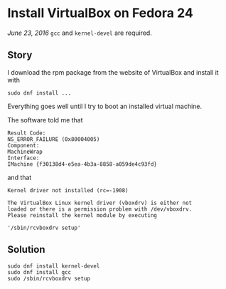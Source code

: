 # Install VirtualBox on Fedora 24
*June 23, 2016* `gcc` and `kernel-devel` are required.

## Story
I download the rpm package from the website of VirtualBox and install it with

    sudo dnf install ...

Everything goes well until I try to boot an installed virtual machine.

The software told me that

    Result Code:
    NS_ERROR_FAILURE (0x80004005)
    Component:
    MachineWrap
    Interface:
    IMachine {f30138d4-e5ea-4b3a-8858-a059de4c93fd}

and that

    Kernel driver not installed (rc=-1908)

    The VirtualBox Linux kernel driver (vboxdrv) is either not
    loaded or there is a permission problem with /dev/vboxdrv.
    Please reinstall the kernel module by executing

    '/sbin/rcvboxdrv setup'

## Solution
    sudo dnf install kernel-devel
    sudo dnf install gcc
    sudo /sbin/rcvboxdrv setup
